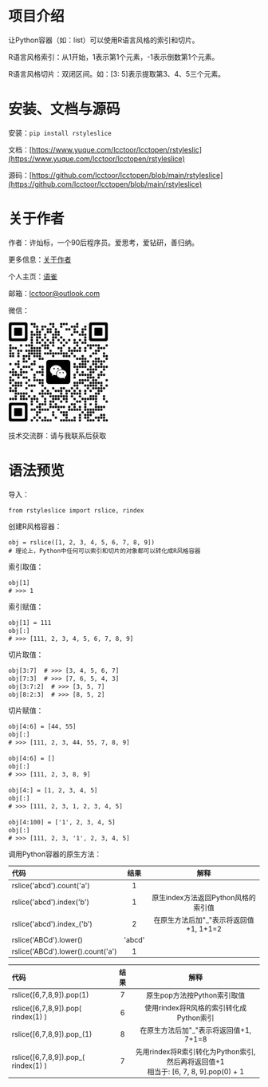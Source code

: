 # 项目介绍

让Python容器（如：list）可以使用R语言风格的索引和切片。

R语言风格索引：从1开始，1表示第1个元素，-1表示倒数第1个元素。

R语言风格切片：双闭区间。如：[3: 5]表示提取第3、4、5三个元素。

# 安装、文档与源码

安装：`pip install rstyleslice`

文档：[https://www.yuque.com/lcctoor/lcctopen/rstyleslic](https://www.yuque.com/lcctoor/lcctopen/rstyleslice)

源码：[https://github.com/lcctoor/lcctopen/blob/main/rstyleslice](https://github.com/lcctoor/lcctopen/blob/main/rstyleslice)

# 关于作者

作者：许灿标，一个90后程序员。爱思考，爱钻研，善归纳。

更多信息：[关于作者](https://www.yuque.com/lcctoor/support/author)

个人主页：[语雀](https://www.yuque.com/lcctoor)

邮箱：lcctoor@outlook.com

微信：

![微信二维码](https://raw.githubusercontent.com/lcctoor/support/main/author/WeChatQR200_200.jpg)

技术交流群：请与我联系后获取

# 语法预览

导入：

```
from rstyleslice import rslice, rindex
```

创建R风格容器：

```
obj = rslice([1, 2, 3, 4, 5, 6, 7, 8, 9])
# 理论上，Python中任何可以索引和切片的对象都可以转化成R风格容器
```

索引取值：

```
obj[1]
# >>> 1
```

索引赋值：

```
obj[1] = 111
obj[:]
# >>> [111, 2, 3, 4, 5, 6, 7, 8, 9]
```

切片取值：

```
obj[3:7]  # >>> [3, 4, 5, 6, 7]
obj[7:3]  # >>> [7, 6, 5, 4, 3]
obj[3:7:2]  # >>> [3, 5, 7]
obj[8:2:3]  # >>> [8, 5, 2]
```

切片赋值：

```
obj[4:6] = [44, 55]
obj[:]
# >>> [111, 2, 3, 44, 55, 7, 8, 9]

obj[4:6] = []
obj[:]
# >>> [111, 2, 3, 8, 9]

obj[4:] = [1, 2, 3, 4, 5]
obj[:]
# >>> [111, 2, 3, 1, 2, 3, 4, 5]

obj[4:100] = ['1', 2, 3, 4, 5]
obj[:]
# >>> [111, 2, 3, '1', 2, 3, 4, 5]
```

调用Python容器的原生方法：

| 代码                              |  结果  |                  解释                  |
| :-------------------------------- | :----: | :------------------------------------: |
| rslice('abcd').count('a')         |   1   |                                        |
| rslice('abcd').index('b')         |   1   |  原生index方法返回Python风格的索引值  |
| rslice('abcd').index_('b')        |   2   | 在原生方法后加"_"表示将返回值+1, 1+1=2 |
| rslice('ABCd').lower()            | 'abcd' |                                        |
| rslice('ABCd').lower().count('a') |   1   |                                        |

| 代码                                | 结果 |                                           解释                                           |
| :---------------------------------- | :--: | :--------------------------------------------------------------------------------------: |
| rslice([6,7,8,9]).pop(1)            |  7  |                               原生pop方法按Python索引取值                               |
| rslice([6,7,8,9]).pop( rindex(1) )  |  6  |                         使用rindex将R风格的索引转化成Python索引                         |
| rslice([6,7,8,9]).pop_(1)           |  8  |                          在原生方法后加"_"表示将返回值+1, 7+1=8                          |
| rslice([6,7,8,9]).pop_( rindex(1) ) |  7  | 先用rindex将R索引转化为Python索引, 然后再将返回值+1<br />相当于: [6, 7, 8, 9].pop(0) + 1 |
